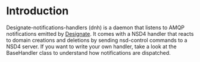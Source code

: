 Introduction
============

Designate-notifications-handlers (dnh) is a daemon that listens to AMQP
notifications emitted by
[Designate](http://designate.readthedocs.org/en/latest). It comes with a NSD4
handler that reacts to domain creations and deletions by sending nsd-control
commands to a NSD4 server. If you want to write your own handler, take a look
at the BaseHandler class to understand how notifications are dispatched.
